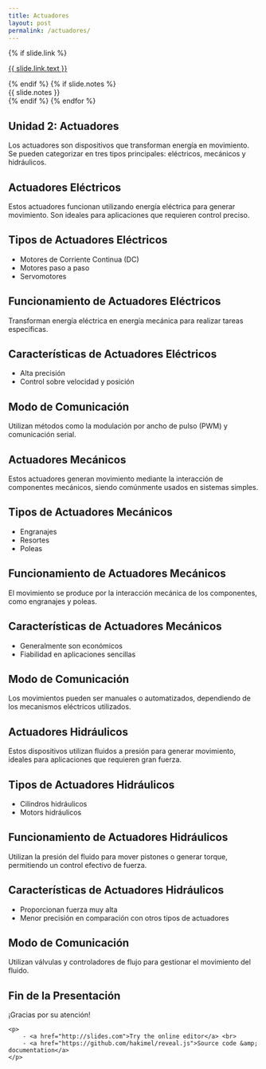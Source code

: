 ```yaml
---
title: Actuadores
layout: post
permalink: /actuadores/
---
```


</p>
  {% if slide.link %}
  <p>
    <a href="{{ slide.link.url }}" target="_blank">{{ slide.link.text }}</a>
  </p>
  {% endif %}
  {% if slide.notes %}
  <aside class="notes">{{ slide.notes }}</aside>
  {% endif %}
</section>
{% endfor %}

<section>
    <h1>Unidad 2: Actuadores</h1>
    <p>
        Los actuadores son dispositivos que transforman energía en movimiento. Se pueden categorizar en tres tipos principales: eléctricos, mecánicos y hidráulicos.
    </p>
</section>

<section>
    <h2>Actuadores Eléctricos</h2>
    <p>
        Estos actuadores funcionan utilizando energía eléctrica para generar movimiento. Son ideales para aplicaciones que requieren control preciso.
    </p>
</section>

<section>
    <h2>Tipos de Actuadores Eléctricos</h2>
    <ul>
        <li>Motores de Corriente Continua (DC)</li>
        <li>Motores paso a paso</li>
        <li>Servomotores</li>
    </ul>
</section>

<section>
    <h2>Funcionamiento de Actuadores Eléctricos</h2>
    <p>
        Transforman energía eléctrica en energía mecánica para realizar tareas específicas.
    </p>
</section>

<section>
    <h2>Características de Actuadores Eléctricos</h2>
    <ul>
        <li>Alta precisión</li>
        <li>Control sobre velocidad y posición</li>
    </ul>
</section>

<section>
    <h2>Modo de Comunicación</h2>
    <p>
        Utilizan métodos como la modulación por ancho de pulso (PWM) y comunicación serial.
    </p>
</section>

<section>
    <h2>Actuadores Mecánicos</h2>
    <p>
        Estos actuadores generan movimiento mediante la interacción de componentes mecánicos, siendo comúnmente usados en sistemas simples.
    </p>
</section>

<section>
    <h2>Tipos de Actuadores Mecánicos</h2>
    <ul>
        <li>Engranajes</li>
        <li>Resortes</li>
        <li>Poleas</li>
    </ul>
</section>

<section>
    <h2>Funcionamiento de Actuadores Mecánicos</h2>
    <p>
        El movimiento se produce por la interacción mecánica de los componentes, como engranajes y poleas.
    </p>
</section>

<section>
    <h2>Características de Actuadores Mecánicos</h2>
    <ul>
        <li>Generalmente son económicos</li>
        <li>Fiabilidad en aplicaciones sencillas</li>
    </ul>
</section>

<section>
    <h2>Modo de Comunicación</h2>
    <p>
        Los movimientos pueden ser manuales o automatizados, dependiendo de los mecanismos eléctricos utilizados.
    </p>
</section>

<section>
    <h2>Actuadores Hidráulicos</h2>
    <p>
        Estos dispositivos utilizan fluidos a presión para generar movimiento, ideales para aplicaciones que requieren gran fuerza.
    </p>
</section>

<section>
    <h2>Tipos de Actuadores Hidráulicos</h2>
    <ul>
        <li>Cilindros hidráulicos</li>
        <li>Motors hidráulicos</li>
    </ul>
</section>

<section>
    <h2>Funcionamiento de Actuadores Hidráulicos</h2>
    <p>
        Utilizan la presión del fluido para mover pistones o generar torque, permitiendo un control efectivo de fuerza.
    </p>
</section>

<section>
    <h2>Características de Actuadores Hidráulicos</h2>
    <ul>
        <li>Proporcionan fuerza muy alta</li>
        <li>Menor precisión en comparación con otros tipos de actuadores</li>
    </ul>
</section>

<section>
    <h2>Modo de Comunicación</h2>
    <p>
        Utilizan válvulas y controladores de flujo para gestionar el movimiento del fluido.
    </p>
</section>

<section>
    <h1>Fin de la Presentación</h1>
    <p>¡Gracias por su atención!</p>
</section>

    <p>
        - <a href="http://slides.com">Try the online editor</a> <br>
        - <a href="https://github.com/hakimel/reveal.js">Source code &amp; documentation</a>
    </p>
</section>

